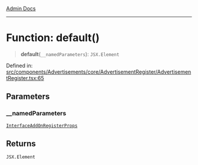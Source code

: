 [Admin Docs](/)

***

# Function: default()

> **default**(`__namedParameters`): `JSX.Element`

Defined in: [src/components/Advertisements/core/AdvertisementRegister/AdvertisementRegister.tsx:65](https://github.com/PalisadoesFoundation/talawa-admin/blob/main/src/components/Advertisements/core/AdvertisementRegister/AdvertisementRegister.tsx#L65)

## Parameters

### \_\_namedParameters

[`InterfaceAddOnRegisterProps`](../../../../../../types/Advertisement/interface/interfaces/InterfaceAddOnRegisterProps.md)

## Returns

`JSX.Element`

